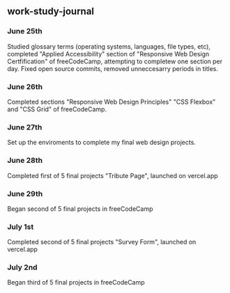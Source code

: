 ## work-study-journal

### June 25th
Studied glossary terms (operating systems, languages, file types, etc), completed "Applied Accessibility" section of "Responsive Web Design Certfification" of freeCodeCamp, attempting to completew one section per day. Fixed open source commits, removed unneccesarry periods in titles.

### June 26th
Completed sections "Responsive Web Design Principles" "CSS Flexbox" and "CSS Grid" of freeCodeCamp.

### June 27th
Set up the enviroments to complete my final web design projects.

### June 28th
Completed first of 5 final projects "Tribute Page", launched on vercel.app

### June 29th
Began second of 5 final projects in freeCodeCamp

### July 1st
Completed second of 5 final projects "Survey Form", launched on vercel.app

### July 2nd
Began third of 5 final projects in freeCodeCamp
